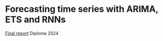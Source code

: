 # Forecasting time series with ARIMA, ETS and RNNs
[Final report](https://github.com/AlexShashkov/RNN_ARIMA_Forecasting/blob/main/%D0%9D%D0%90%D0%A3%D0%A7%D0%9D%D0%9E-%D0%98%D0%A1%D0%A1%D0%9B%D0%95%D0%94%D0%9E%D0%92%D0%90%D0%A2%D0%95%D0%9B%D0%AC%D0%A1%D0%9A%D0%90%D0%AF%20%D0%A0%D0%90%D0%91%D0%9E%D0%A2%D0%90_%D0%9A%D0%9C%D0%91%D0%9E-03-20_%D0%A8%D0%90%D0%A8%D0%9A%D0%9E%D0%92%20%D0%90.%D0%90._6%20%D0%A1%D0%95%D0%9C%D0%95%D0%A1%D0%A2%D0%A0.pdf)
Diploma 2024
